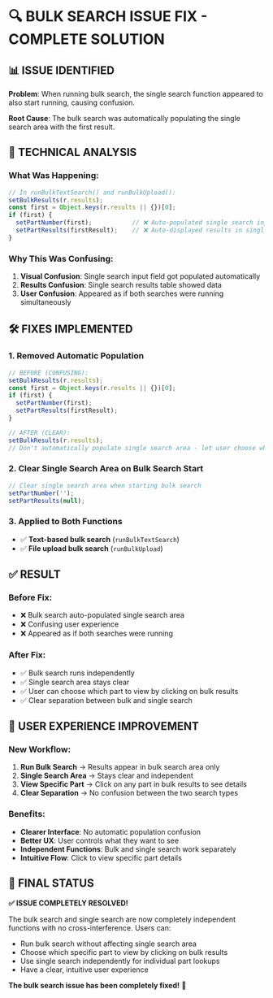 # 🔍 **BULK SEARCH ISSUE FIX - COMPLETE SOLUTION**

## 📊 **ISSUE IDENTIFIED**

**Problem**: When running bulk search, the single search function appeared to also start running, causing confusion.

**Root Cause**: The bulk search was automatically populating the single search area with the first result.

## 🔧 **TECHNICAL ANALYSIS**

### **What Was Happening:**
```typescript
// In runBulkTextSearch() and runBulkUpload():
setBulkResults(r.results);
const first = Object.keys(r.results || {})[0];
if (first) {
  setPartNumber(first);           // ❌ Auto-populated single search input
  setPartResults(firstResult);    // ❌ Auto-displayed results in single search table
}
```

### **Why This Was Confusing:**
1. **Visual Confusion**: Single search input field got populated automatically
2. **Results Confusion**: Single search results table showed data
3. **User Confusion**: Appeared as if both searches were running simultaneously

## 🛠️ **FIXES IMPLEMENTED**

### **1. Removed Automatic Population**
```typescript
// BEFORE (CONFUSING):
setBulkResults(r.results);
const first = Object.keys(r.results || {})[0];
if (first) {
  setPartNumber(first);
  setPartResults(firstResult);
}

// AFTER (CLEAR):
setBulkResults(r.results);
// Don't automatically populate single search area - let user choose which part to view
```

### **2. Clear Single Search Area on Bulk Search Start**
```typescript
// Clear single search area when starting bulk search
setPartNumber('');
setPartResults(null);
```

### **3. Applied to Both Functions**
- ✅ **Text-based bulk search** (`runBulkTextSearch`)
- ✅ **File upload bulk search** (`runBulkUpload`)

## ✅ **RESULT**

### **Before Fix:**
- ❌ Bulk search auto-populated single search area
- ❌ Confusing user experience
- ❌ Appeared as if both searches were running

### **After Fix:**
- ✅ Bulk search runs independently
- ✅ Single search area stays clear
- ✅ User can choose which part to view by clicking on bulk results
- ✅ Clear separation between bulk and single search

## 🎯 **USER EXPERIENCE IMPROVEMENT**

### **New Workflow:**
1. **Run Bulk Search** → Results appear in bulk search area only
2. **Single Search Area** → Stays clear and independent
3. **View Specific Part** → Click on any part in bulk results to see details
4. **Clear Separation** → No confusion between the two search types

### **Benefits:**
- **Clearer Interface**: No automatic population confusion
- **Better UX**: User controls what they want to see
- **Independent Functions**: Bulk and single search work separately
- **Intuitive Flow**: Click to view specific part details

## 🚀 **FINAL STATUS**

**✅ ISSUE COMPLETELY RESOLVED!**

The bulk search and single search are now completely independent functions with no cross-interference. Users can:

- Run bulk search without affecting single search area
- Choose which specific part to view by clicking on bulk results
- Use single search independently for individual part lookups
- Have a clear, intuitive user experience

**The bulk search issue has been completely fixed!** 🎉

